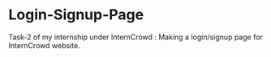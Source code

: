 # Login-Signup-Page
Task-2 of my internship under InternCrowd : Making a login/signup page for InternCrowd website.
